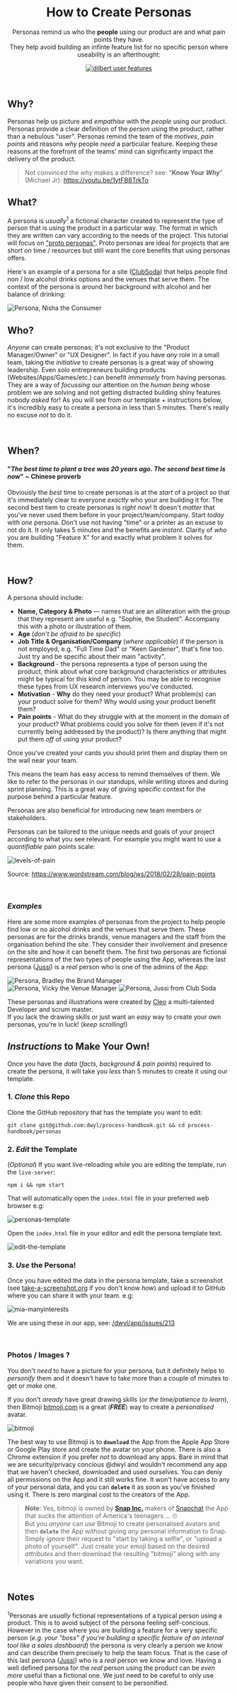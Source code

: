<div align="center">

# How to Create Personas

Personas remind us who 
the **people** using our product are 
and what pain points they have. <br />
They help avoid building an infinte feature list
for no specific person
where useability
is an afterthought: <br />

[![dilbert user features](https://user-images.githubusercontent.com/194400/85832475-1260f200-b788-11ea-865c-059f525c4304.png)](https://dilbert.com/strip/2001-04-14 "Dilbert User Features")


</div>
<br />

## Why?

Personas help us picture and _empathise_ with 
the _people_ using our product.
Personas provide a clear definition 
of the _person_ using the product, 
rather than a nebulous "user". 
Personas remind the team of the
*motives*, *pain points* and reasons *why* 
people _need_ a particular feature. 
Keeping these reasons at the forefront of the teams' mind 
can significanty impact the delivery of the product. 

> Not convinced the _why_ makes a difference? 
see: "**Know Your _Why_**" (Michael Jr): 
https://youtu.be/1ytFB8TrkTo

## What?

A persona is _usually_<sup>1</sup> a fictional character 
created to represent the type of person 
that is using the product in a particular way. 
The format in which they are written can vary
according to the needs of the project.
This tutorial will focus on 
["proto personas"](http://uxmag.com/articles/using-proto-personas-for-executive-alignment).
Proto personas are ideal for projects 
that are short on time / resources
but still want the core benefits 
that using personas offers.

Here's an example of a persona for a site 
([ClubSoda](https://github.com/club-soda/club-soda-guide)) 
that helps people find non / low alcohol drinks options 
and the venues that serve them. 
The context of the persona 
is around her background with alcohol 
and her balance of drinking:

![Persona, Nisha the Consumer](https://user-images.githubusercontent.com/16775804/46004041-d5933300-c0a9-11e8-9c97-c7ea0ad38d9e.png "Persona, Nisha the Consumer")

## Who?

_Anyone_ can create personas;
it's not exclusive to the "Product Manager/Owner" or "UX Designer".
In fact if you have _any_ role in a small team,
taking the _initiative_ to create personas
is a great way of showing leadership.
Even _solo_ entrepreneurs building products (Websites/Apps/Games/etc.)
can benefit _immensely_ from having personas.
They are a way of _focussing_ our attention 
on the _human being_ whose problem we are solving
and not getting distracted 
building shiny features nobody _asked_ for!
As you will see from our template + instructions below,
it's incredibly easy to create a persona in less than 5 minutes.
There's really no excuse _not_ to do it. 

<br />

## When?

#### "_The best time to plant a tree was 20 years ago. The second best time is now_" ~ Chinese proverb

Obviously the _best_ time to create personas 
is at the _start_ of a project
so that it's immediately clear to everyone 
_exactly_ who your are building it for.
The second best tiem to create personas is _right now_!
It doesn't _matter_ that you've never used them before
in your project/team/company. 
Start _today_ with _one_ persona. 
Don't use not having "time" or a printer 
as an excuse to not do it. 
It only takes 5 minutes 
and the benefits are _instant_.
Clarity of _who_ you are building "Feature X" for
and exactly what problem it solves for them.


<br />


## How?

A persona should include:

+ **Name, Category & Photo** — names that are an alliteration 
with the group that they represent are useful 
e.g. "Sophie, the Student". 
Accompany this with a photo or illustration of them.
+ **Age** (_don't be afraid to be specific_)
+ **Job Title & Organisation/Company** (_where applicable_)
if the person is not employed, 
e.g. "Full Time Dad" or "Keen Gardener", that's fine too.
Just try and be specific about their main "activity".
+ **Background** - the persona represents
a type of person using the product, 
think about what core background characteristics 
or attributes might be typical for this kind of person. 
You may be able to recognise these types from UX research
interviews you've conducted.
+ **Motivation** - **Why** do they need your product?
  What problem(s) can your product solve for them?
  Why would using your product benefit them?
+ **Pain points** - What do they struggle with at the moment 
in the domain of your product? 
What problems could you solve for them (even if it's not
currently being addressed by the product)? 
Is there anything that might put them _off_ of using your product?

Once you've created your cards 
you should print them and display them 
on the wall near your team. 
<!-- TODO: show printed personas on wall @dwyl/home -->
This means the team has easy access to remind themselves of them.
We like to refer to the personas in our standups,
while writing stores and during sprint planning.
This is a great way of giving specific context 
for the purpose behind a particular feature.

Personas are also beneficial 
for introducing new team members or stakeholders.

Personas can be tailored to the unique needs and goals 
of your project according to what you see relevant. 
For example you might want to use a _quantifiable_ pain
points scale:

![levels-of-pain](https://user-images.githubusercontent.com/194400/45924741-3f230e00-beff-11e8-8d6d-c97f5ca8a11f.png)

Source: https://www.wordstream.com/blog/ws/2018/02/28/pain-points

<br />

### _Examples_

Here are some more examples of personas 
from the project to help people find low or no alcohol drinks 
and the venues that serve them. 
These personas are for the drinks brands, 
venue managers and the staff from the organisation behind the site.
They consider their involvement and presence on the site 
and how it can benefit them.
The first two personas are fictional representations 
of the two types of people using the App,
whereas the last persona 
([Jussi](https://github.com/jussi-club-soda))
is a _real_ person who is one of the admins of the App:

![Persona, Bradley the Brand Manager](https://user-images.githubusercontent.com/16775804/46004238-49354000-c0aa-11e8-801b-858d137f6b1b.png "Persona, Bradley the Brand Manager")
![Persona, Vicky the Venue Manager](https://user-images.githubusercontent.com/16775804/46004426-cb256900-c0aa-11e8-8faa-31878125a4d4.png "Persona, Vicky the Venue Manager")
![Persona, Jussi from Club Soda](https://user-images.githubusercontent.com/16775804/46004730-7c2c0380-c0ab-11e8-96b1-267bdc416001.png "Persona, Jussi from Club Soda")

These personas and illustrations were created by
[Cleo](https://github.com/Cleop) 
a multi-talented Developer and scrum master. <br />
If you lack the drawing skills
or just want an _easy_ way to create your own personas,
you're in luck! (_keep scrolling_!)


## _Instructions_ to Make Your Own!

Once you have the _data_ (_facts, background & pain points_) 
required to create the persona,
it will take you _less_ than 5 minutes 
to create it using our template.

### 1. _Clone_ this Repo

Clone the GitHub repository that has the template you want to edit:

```
git clone git@github.com:dwyl/process-handbook.git && cd process-handbook/personas
```

### 2. _Edit_ the Template


(_Optional_) 
If you want live-reloading while you are editing the template,
run the `live-server`:

```
npm i && npm start
```

That will automatically open the `index.html` file in your preferred web browser
e.g:

![personas-template](https://user-images.githubusercontent.com/194400/85922069-8a0e4a00-b878-11ea-9e29-2224651687c8.png)


Open the `index.html` file in your editor
and edit the persona template text.

![edit-the-template](https://user-images.githubusercontent.com/194400/85922186-3cdea800-b879-11ea-856d-51f6cd877be2.png)



### 3. _Use_ the Persona!

Once you have edited the data in the persona template,
take a screenshot 
(see [take-a-screenshot.org](http://www.take-a-screenshot.org) 
if you don't know _how_)
and upload it to GitHub 
where you can share it with your team. 
e.g:

![mia-manyinterests](https://user-images.githubusercontent.com/194400/85927108-dd45c400-b89b-11ea-80b4-b7df93925ecf.png)

We are using these in our app, see: 
[/dwyl/app/issues/213](https://github.com/dwyl/app/issues/213#issuecomment-650531694)

<br />

### Photos / Images ?

You don't _need_ to have a picture for your persona,
but it definitely helps to _personify_ them 
and it doesn't have to take more than a couple of minutes
to get or _make_ one.

If you don't _aready_ have great drawing skills 
(_or the time/patience to learn_),
then Bitmoji 
[bitmoji.com](https://www.bitmoji.com)
is a great (***FREE***) way 
to create a _personalised_ avatar.

![bitmoji](https://user-images.githubusercontent.com/194400/85795717-a901c480-b730-11ea-912d-ec07fbcbcaa1.png)

The best way to use Bitmoji is to **`download`** the App
from the Apple App Store or Google Play store
and create the avatar on your phone.
There is also a Chrome extension 
if you prefer _not_ to download any apps.
Bare in mind that we are security/privacy concious
@dwyl and wouldn't recommend any app 
that we haven't checked, downloaded and used ourselves.
You can deniy all permissions on the App and it still works fine.
It won't have access to any of your personal data,
and you can **`delete`** it as soon as you've finished using it.
There is zero marginal cost to the creators of the App.

> **Note**: Yes, bitmoji is owned by 
[**Snap Inc.**](https://en.wikipedia.org/wiki/Snap_Inc.) 
makers of 
[Snapchat](https://en.wikipedia.org/wiki/Snapchat) 
the App that sucks the attention
of America's teenagers ... 🙄 <br />
But you _anyone_ can _use_ Bitmoji to create 
personalised avatars and then **`delete`** the App
without giving _any_ personal information to Snap. 
Simply _ignore_ their request to "start by taking a selfie",
or "upload a photo of yourself". 
Just create your emoji based on the desired _attributes_
and then download the resulting "bitmoji"
along with any variations you want.


<br />

## Notes

<sup>1</sup>Personas are _usually_ fictional representations
of a typical person using a product. 
This is to avoid subject of the persona feeling self-concious.
However in the case where you are building a feature 
for a very specific person 
(_e.g. your "boss" if you're building a specific feature 
of an internal tool like a sales dashboard_)
the persona is very clearly a person we _know_
and can describe them precisely to help the team focus.
That is the case of this last persona 
([Jussi](https://github.com/jussi-club-soda))
who is a _real_ person we know and love.
Having a well defined persona 
for the _real_ person using the product
can be _even more_ useful than a fictional one.
We just need to be careful to only use people
who have given their consent to be personified. 
